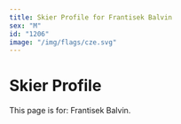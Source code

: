 ```yaml
---
title: Skier Profile for Frantisek Balvin
sex: "M"
id: "1206"
image: "/img/flags/cze.svg" 
---
```


# Skier Profile

This page is for: Frantisek Balvin.
    